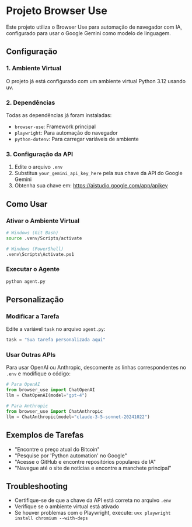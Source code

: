 # Projeto Browser Use

Este projeto utiliza o Browser Use para automação de navegador com IA, configurado para usar o Google Gemini como modelo de linguagem.

## Configuração

### 1. Ambiente Virtual
O projeto já está configurado com um ambiente virtual Python 3.12 usando uv.

### 2. Dependências
Todas as dependências já foram instaladas:
- `browser-use`: Framework principal
- `playwright`: Para automação do navegador
- `python-dotenv`: Para carregar variáveis de ambiente

### 3. Configuração da API
1. Edite o arquivo `.env`
2. Substitua `your_gemini_api_key_here` pela sua chave da API do Google Gemini
3. Obtenha sua chave em: https://aistudio.google.com/app/apikey

## Como Usar

### Ativar o Ambiente Virtual
```bash
# Windows (Git Bash)
source .venv/Scripts/activate

# Windows (PowerShell)
.venv\Scripts\Activate.ps1
```

### Executar o Agente
```bash
python agent.py
```

## Personalização

### Modificar a Tarefa
Edite a variável `task` no arquivo `agent.py`:

```python
task = "Sua tarefa personalizada aqui"
```

### Usar Outras APIs
Para usar OpenAI ou Anthropic, descomente as linhas correspondentes no `.env` e modifique o código:

```python
# Para OpenAI
from browser_use import ChatOpenAI
llm = ChatOpenAI(model="gpt-4")

# Para Anthropic
from browser_use import ChatAnthropic
llm = ChatAnthropic(model="claude-3-5-sonnet-20241022")
```

## Exemplos de Tarefas

- "Encontre o preço atual do Bitcoin"
- "Pesquise por 'Python automation' no Google"
- "Acesse o GitHub e encontre repositórios populares de IA"
- "Navegue até o site de notícias e encontre a manchete principal"

## Troubleshooting

- Certifique-se de que a chave da API está correta no arquivo `.env`
- Verifique se o ambiente virtual está ativado
- Se houver problemas com o Playwright, execute: `uvx playwright install chromium --with-deps`
